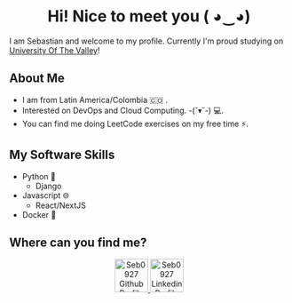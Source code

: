 <h1 align="center"> Hi! Nice to meet you ( ◕‿◕)</h1>

I am Sebastian and welcome to my profile. Currently I'm proud studying on [University Of The Valley](https://www.univalle.edu.co/)!

## About Me
- I am from Latin America/Colombia 🇨🇴 .
- Interested on DevOps and Cloud Computing. -(˘▾˘-) 💻.
- You can find me doing LeetCode exercises on my free time ⚡.

## My Software Skills
- Python 🐍
  - Django
- Javascript 🌐
  - React/NextJS
- Docker 🐳

## Where can you find me?
<p align="center">
  <a href= "https://github.com/Seb0927">
    <img src="https://github.com/Seb0927/Seb0927/assets/83418390/bd547e65-7dc0-4c44-8539-9c1c6dd2bfca" alt="Seb0927 Github Profile" height="60"/>
  </a>
  <a href= "https://www.linkedin.com/in/sebasti%C3%A1n-i-30b186213/">
    <img src="https://github.com/Seb0927/Seb0927/assets/83418390/e8bfe64b-4409-4779-8c3d-ae350b55bbd2" alt="Seb0927 Linkedin Profile" height="60"/>
  </a>
</p>
